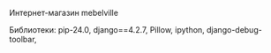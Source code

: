 Интернет-магазин mebelville

Библиотеки:
pip-24.0, 
django==4.2.7,
Pillow, 
ipython,
django-debug-toolbar,
